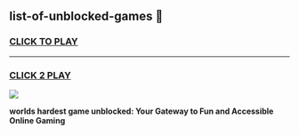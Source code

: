 
## list-of-unblocked-games 👋
<h3>
<a href="https://premium.freeplayer.one?title=list-of-unblocked-games&ref=14F">CLICK TO PLAY</a></h3>
<hr>

<h3>
<a href="https://premium.freeplayer.one?title=list-of-unblocked-games&ref=14F">CLICK 2 PLAY</a>
  
</h3>

<a href="https://premium.freeplayer.one?title=list-of-unblocked-games&ref=12F/"><img src="https://clearcache.store/games.png"></a>


**worlds hardest game unblocked: Your Gateway to Fun and Accessible Online Gaming**
